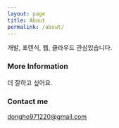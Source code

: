 ```yaml
---
layout: page
title: About
permalink: /about/
---
```


개발, 포렌식, 웹, 클라우드
관심있습니다.

### More Information

더 잘하고 싶어요.

### Contact me

[dongho971220@gmail.com](mailto:dongho971220@gmail.com)
